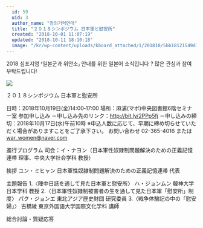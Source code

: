 ```yaml
---
  id: 59
  uid: 3
  author_name: "정의기억연대"
  title: "２０１８シンポジウム 日本軍と慰安所"
  created: "2018-10-01 11:07:19"
  updated: "2018-10-11 18:10:18"
  image: "/kr/wp-content/uploads/kboard_attached/1/201810/5bb18121549d78112081.jpg"
---
```

2018 심포지엄 ⸢일본군과 위안소⸥ 안내를 위한 일본어 소식입니다 ? 많은 관심과 참여 부탁드립니다! 
 
 ![](/kr/wp-content/uploads/kboard_attached/1/201810/5bb18121549d78112081.jpg)

２０１８シンポジウム 日本軍と慰安所

 日時：2018年10月19日(金)14:00‐17:00
場所：麻浦(マポ)中央図書館6階セミナー室
 参加申し込み
－申し込み先のリンク：http://bit.ly/2PPp5fj
－申し込みの締切：2018年10月17日(水)午前10時
※申込人数に応じて、早期に締め切らせていただく場合がありますことをご了承下さい。
お問い合わせ 02-365-4016 または war_women@naver.com


進行プログラム
司会：イ・ナヨン（日本軍性奴隷制問題解決のための正義記憶連帯 理事、中央大学社会学科 教授）

挨拶
ユン・ミヒャン 日本軍性奴隷制問題解決のための正義記憶連帯 代表

主題報告
1.〈陣中日誌を通して見た日本軍と慰安所〉
ハ・ジョンムン 韓神大学日本学科 教授
2.〈日本軍性奴隷制被害者の生を通して見た日本軍「慰安所」制度〉
パク・ジョンエ 東北アジア歴史財団 研究委員
3.〈戦争体験記の中の「慰安婦」〉
 古橋綾 東京外国語大学国際文化学科 講師

総合討論・質疑応答
